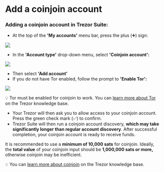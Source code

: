 # Add a coinjoin account

### Adding a coinjoin account in Trezor Suite:

* At the top of the **'My accounts'** menu bar, press the plus (➕) sign:

![]("../../../.gitbook/assets/Add-CJ-1.png")

* In the **'Account type'** drop-down menu, select **'Coinjoin account':**&#x20;

![]("../../../.gitbook/assets/Add-CJ-2_new.png")

* Then select **'Add account'**
* If you do not have Tor enabled, follow the prompt to **'Enable Tor':**

![]("../../../.gitbook/assets/Add-CJ-3.png")

💡 Tor must be enabled for coinjoin to work. You can [learn more about Tor](https://trezor.io/learn/a/tor-in-trezor-suite-app) on the Trezor knowledge base.

* Your Trezor will then ask you to allow access to your coinjoin account. Press the green check mark (✅) to confirm.&#x20;
* Trezor Suite will then run a coinjoin account discovery, **which may take significantly longer than regular account discovery**. After successful completion, your coinjoin account is ready to receive funds.

It is recommended to use a **minimum of 10,000 sats** for coinjoin. Ideally, the **total value** of your coinjoin input should be **1,000,000 sats or more,** otherwise coinjoin may be inefficient.

💡 You can [learn more about coinjoin](https://trezor.io/learn/a/coinjoin-in-trezor-suite) on the Trezor knowledge base.
